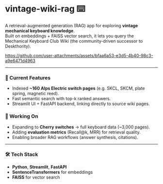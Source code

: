 # vintage-wiki-rag ⌨️

A retrieval-augmented generation (RAG) app for exploring **vintage mechanical keyboard knowledge**.  
Built on embeddings + FAISS vector search, it lets you query the Mechanical Keyboard Club Wiki (the community-driven successor to Deskthority).  

https://github.com/user-attachments/assets/bfaa6a53-e3d5-4b40-98c3-a9e6471d4963

---

### 🔎 Current Features
- Indexed **~160 Alps Electric switch pages** (e.g. SKCL, SKCM, plate spring, magnetic reed).
- Fast semantic search with top-k ranked answers.
- Streamlit UI + FastAPI backend, linking directly to source wiki pages.

### 🚧 Working On
- Expanding to **Cherry switches** -> full keyboard data (~3,000 pages).
- Adding **evaluation metrics** (Recall@k, MRR) for retrieval quality.
- Enabling broader RAG workflows (answer synthesis, citations).

---

### 🛠️ Tech Stack
- **Python**, **Streamlit**, **FastAPI**  
- **SentenceTransformers** for embeddings  
- **FAISS** for vector search  
